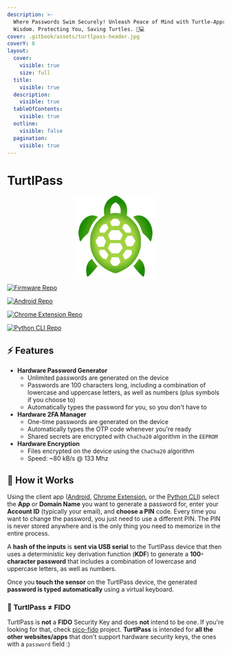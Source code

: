 ```yaml
---
description: >-
  Where Passwords Swim Securely! Unleash Peace of Mind with Turtle-Approved
  Wisdom. Protecting You, Saving Turtles. 🐢💻
cover: .gitbook/assets/turtlpass-header.jpg
coverY: 0
layout:
  cover:
    visible: true
    size: full
  title:
    visible: true
  description:
    visible: true
  tableOfContents:
    visible: true
  outline:
    visible: false
  pagination:
    visible: true
---
```


# TurtlPass

<div align="center">

<img src=".gitbook/assets/ic_turtlpass_inkscape_11.png" alt="TurtlPass Icon" width="188">

</div>

[![Firmware Repo](https://img.shields.io/github/v/release/TurtlPass/turtlpass-firmware-arduino?color=blue\&label=Arduino%20Firmware\&logo=arduino)](https://github.com/TurtlPass/turtlpass-firmware-arduino)&#x20;

[![Android Repo](https://img.shields.io/github/v/release/TurtlPass/turtlpass-android?color=blue\&label=Android%20App\&logo=android)](https://github.com/TurtlPass/turtlpass-android)&#x20;

[![Chrome Extension Repo](https://img.shields.io/github/v/release/TurtlPass/turtlpass-chrome-extension?color=blue\&label=Chrome%20Extension\&logo=googlechrome)](https://github.com/TurtlPass/turtlpass-chrome-extension)&#x20;

[![Python CLI Repo](https://img.shields.io/github/v/release/TurtlPass/turtlpass-python?color=blue\&label=Python%20CLI\&logo=python)](https://github.com/TurtlPass/turtlpass-python)

## ⚡ Features

* **Hardware Password Generator**
  * Unlimited passwords are generated on the device
  * Passwords are 100 characters long, including a combination of lowercase and uppercase letters, as well as numbers (plus symbols if you choose to)
  * Automatically types the password for you, so you don't have to
* **Hardware 2FA Manager**
  * One-time passwords are generated on the device&#x20;
  * Automatically types the OTP code whenever you're ready
  * Shared secrets are encrypted with `ChaCha20` algorithm in the `EEPROM`
* **Hardware Encryption**
  * Files encrypted on the device using the `ChaCha20` algorithm
  * Speed: \~80 kB/s @ 133 Mhz

## 🚀 How it Works

Using the client app ([Android](https://github.com/TurtlPass/turtlpass-android), [Chrome Extension](https://github.com/TurtlPass/turtlpass-chrome-extension), or the [Python CLI](https://github.com/TurtlPass/turtlpass-python)) select the **App** or **Domain Name** you want to generate a password for, enter your **Account ID** (typically your email), and **choose a PIN** code. Every time you want to change the password, you just need to use a different PIN. The PIN is never stored anywhere and is the only thing you need to memorize in the entire process.

A **hash of the inputs** is **sent via USB serial** to the TurtlPass device that then uses a deterministic key derivation function (**KDF**) to generate a **100-character password** that includes a combination of lowercase and uppercase letters, as well as numbers.

Once you **touch the sensor** on the TurtlPass device, the generated **password is typed automatically** using a virtual keyboard.

### 🔑 TurtlPass ≠ FIDO

TurtlPass is **not** a **FIDO** Security Key and does **not** intend to be one. If you're looking for that, check [pico-fido](https://github.com/polhenarejos/pico-fido) project. **TurtlPass** is intended for **all the other websites/apps** that don't support hardware security keys, the ones with a `password` field :)
